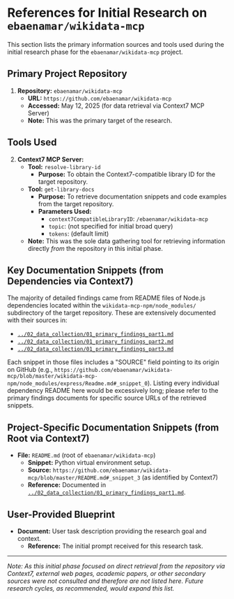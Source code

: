 # References for Initial Research on `ebaenamar/wikidata-mcp`

This section lists the primary information sources and tools used during the initial research phase for the `ebaenamar/wikidata-mcp` project.

## Primary Project Repository

1.  **Repository:** `ebaenamar/wikidata-mcp`
    *   **URL:** `https://github.com/ebaenamar/wikidata-mcp`
    *   **Accessed:** May 12, 2025 (for data retrieval via Context7 MCP Server)
    *   **Note:** This was the primary target of the research.

## Tools Used

2.  **Context7 MCP Server:**
    *   **Tool:** `resolve-library-id`
        *   **Purpose:** To obtain the Context7-compatible library ID for the target repository.
    *   **Tool:** `get-library-docs`
        *   **Purpose:** To retrieve documentation snippets and code examples from the target repository.
        *   **Parameters Used:**
            *   `context7CompatibleLibraryID`: `/ebaenamar/wikidata-mcp`
            *   `topic`: (not specified for initial broad query)
            *   `tokens`: (default limit)
    *   **Note:** This was the sole data gathering tool for retrieving information directly *from* the repository in this initial phase.

## Key Documentation Snippets (from Dependencies via Context7)

The majority of detailed findings came from README files of Node.js dependencies located within the `wikidata-mcp-npm/node_modules/` subdirectory of the target repository. These are extensively documented with their sources in:

*   [`../02_data_collection/01_primary_findings_part1.md`](../02_data_collection/01_primary_findings_part1.md)
*   [`../02_data_collection/01_primary_findings_part2.md`](../02_data_collection/01_primary_findings_part2.md)
*   [`../02_data_collection/01_primary_findings_part3.md`](../02_data_collection/01_primary_findings_part3.md)

Each snippet in those files includes a "SOURCE" field pointing to its origin on GitHub (e.g., `https://github.com/ebaenamar/wikidata-mcp/blob/master/wikidata-mcp-npm/node_modules/express/Readme.md#_snippet_0`). Listing every individual dependency README here would be excessively long; please refer to the primary findings documents for specific source URLs of the retrieved snippets.

## Project-Specific Documentation Snippets (from Root via Context7)

*   **File:** `README.md` (root of `ebaenamar/wikidata-mcp`)
    *   **Snippet:** Python virtual environment setup.
    *   **Source:** `https://github.com/ebaenamar/wikidata-mcp/blob/master/README.md#_snippet_3` (as identified by Context7)
    *   **Reference:** Documented in [`../02_data_collection/01_primary_findings_part1.md`](../02_data_collection/01_primary_findings_part1.md).

## User-Provided Blueprint

*   **Document:** User task description providing the research goal and context.
    *   **Reference:** The initial prompt received for this research task.

---

*Note: As this initial phase focused on direct retrieval from the repository via Context7, external web pages, academic papers, or other secondary sources were not consulted and therefore are not listed here. Future research cycles, as recommended, would expand this list.*
